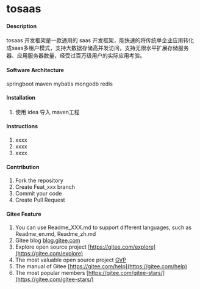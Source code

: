 # tosaas

#### Description
tosaas 开发框架是一款通用的 saas 开发框架，能快速的将传统单企业应用转化成saas多租户模式，支持大数据存储高并发访问，支持无限水平扩展存储服务器、应用服务器数量，经受过百万级用户的实际应用考验。

#### Software Architecture
springboot 
maven
mybatis
mongodb
redis

#### Installation

1. 使用 idea 导入 maven工程

#### Instructions

1. xxxx
2. xxxx
3. xxxx

#### Contribution

1. Fork the repository
2. Create Feat_xxx branch
3. Commit your code
4. Create Pull Request


#### Gitee Feature

1. You can use Readme\_XXX.md to support different languages, such as Readme\_en.md, Readme\_zh.md
2. Gitee blog [blog.gitee.com](https://blog.gitee.com)
3. Explore open source project [https://gitee.com/explore](https://gitee.com/explore)
4. The most valuable open source project [GVP](https://gitee.com/gvp)
5. The manual of Gitee [https://gitee.com/help](https://gitee.com/help)
6. The most popular members  [https://gitee.com/gitee-stars/](https://gitee.com/gitee-stars/)